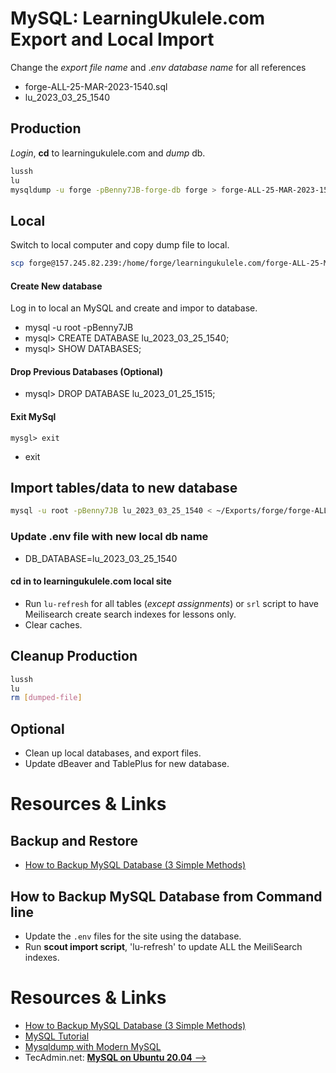 # MySQL: LearningUkulele.com Export and Local Import

Change the *export file name* and .*env database name* for all references

- forge-ALL-25-MAR-2023-1540.sql
- lu_2023_03_25_1540

## Production

*Login*, **cd** to learningukulele.com and *dump* db.

```sh
lussh
lu
mysqldump -u forge -pBenny7JB-forge-db forge > forge-ALL-25-MAR-2023-1540.sql
```

## Local

   Switch to local computer and copy dump file to local.

```sh
scp forge@157.245.82.239:/home/forge/learningukulele.com/forge-ALL-25-MAR-2023-1540.sql ~/Exports/forge
```

#### Create New database

Log in to local an MySQL and create and impor to database.
   - mysql -u root -pBenny7JB
   - mysql> CREATE DATABASE lu_2023_03_25_1540;
   - mysql> SHOW DATABASES;

#### Drop Previous Databases (Optional)
- mysql> DROP DATABASE lu_2023_01_25_1515;

#### Exit MySql
```
mysgl> exit
```

- exit

## Import tables/data to new database

```sh
mysql -u root -pBenny7JB lu_2023_03_25_1540 < ~/Exports/forge/forge-ALL-25-MAR-2023-1540.sql
```
### Update .env file with new local db name
- DB_DATABASE=lu_2023_03_25_1540

#### cd in to learningukulele.com local site

- Run `lu-refresh` for all tables (*except assignments*) or `srl` script to have Meilisearch create search indexes for lessons only.
- Clear caches.


## Cleanup Production

```bash
lussh
lu
rm [dumped-file]
```

## Optional

- Clean up local databases, and export files.
- Update dBeaver and TablePlus for new database.

# Resources & Links

## Backup and Restore

- [How to Backup MySQL Database (3 Simple Methods)](https://serverguy.com/servers/how-to-backup-mysql-database/)

## How to Backup MySQL Database from Command line

- Update the `.env` files for the site using the database.
- Run <strong>scout import script</strong>, 'lu-refresh' to update ALL the MeiliSearch indexes.

# Resources & Links

- [How to Backup MySQL Database (3 Simple Methods)](https://serverguy.com/servers/how-to-backup-mysql-database/)
- [MySQL Tutorial](https://www.mysqltutorial.org/mysql-show-databases/)
- [Mysqldump with Modern MySQL](https://serversforhackers.com/c/mysqldump-with-modern-mysql)
- TecAdmin.net: [**MySQL on Ubuntu 20.04** -->](https://tecadmin.net/install-mysql-ubuntu-20-04/)
